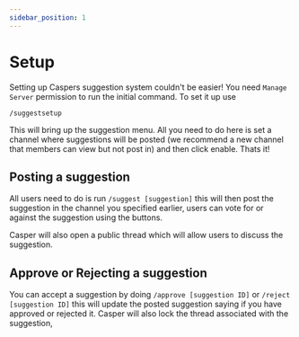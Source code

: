 ```yaml
---
sidebar_position: 1
---
```


# Setup

Setting up Caspers suggestion system couldn't be easier! You need `Manage Server` permission to run the initial command. To set it up use
```
/suggestsetup 
```

This will bring up the suggestion menu. All you need to do here is set a channel where suggestions will be posted (we recommend a new channel that members can view but not post in) and then click enable. Thats it!

## Posting a suggestion

All users need to do is run `/suggest [suggestion]` this will then post the suggestion in the channel you specified earlier, users can vote for or against the suggestion using the buttons.

Casper will also open a public thread which will allow users to discuss the suggestion.

## Approve or Rejecting a suggestion

You can accept a suggestion by doing `/approve [suggestion ID]` or `/reject [suggestion ID]` this will update the posted suggestion saying if you have approved or rejected it. Casper will also lock the thread associated with the suggestion,